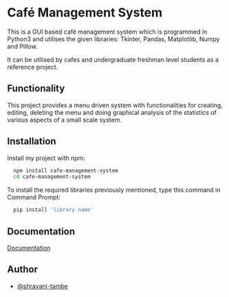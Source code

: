 
# Café Management System

This is a GUI based café management system which is programmed in Python3 and utilises the given libraries: Tkinter, Pandas, Matplotlib, Numpy and Pillow.

It can be utilised by cafes and undergraduate freshman level students as a reference project. 







## Functionality
This project provides a menu driven system with functionalities for creating, editing, deleting the menu and doing graphical analysis of the statistics of various aspects of a small scale system. 
## Installation

Install my project with npm: 

```bash
  npm install cafe-management-system
  cd cafe-management-system
```
To install the required libraries previously mentioned, type this command in Command Prompt: 

```bash
  pip install 'library name' 
``` 

## Documentation

[Documentation](https://docs.google.com/document/d/1u7Mf_xpno5WEOYNGtYrRo1W_0OmBtlIfpFm_64MQMAI/edit?usp=sharing)


## Author

- [@shravani-tambe](https://www.github.com/shravani-tambe)


